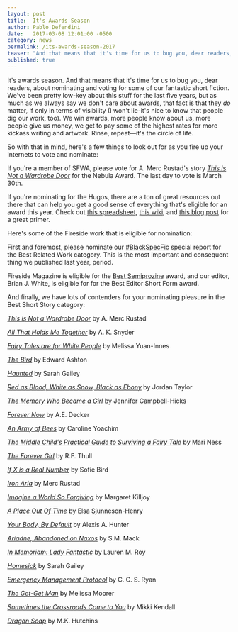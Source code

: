 ```yaml
---
layout: post
title:  It's Awards Season
author: Pablo Defendini
date:   2017-03-08 12:01:00 -0500
category: news
permalink: /its-awards-season-2017
teaser: "And that means that it's time for us to bug you, dear readers, about nominating and voting for some of our fantastic short fiction."
published: true
---
```


It's awards season. And that means that it's time for us to bug you, dear readers, about nominating and voting for some of our fantastic short fiction. We've been pretty low-key about this stuff for the last five years, but as much as we always say we don't care about awards, that fact is that they _do_ matter, if only in terms of visibility (I won't lie-it's nice to know that people dig our work, too). We win awards, more people know about us, more people give us money, we get to pay some of the highest rates for more kickass writing and artwork. Rinse, repeat—it's the circle of life. 

So with that in mind, here's a few things to look out for as you fire up your internets to vote and nominate:

If you're a member of SFWA, please vote for A. Merc Rustad's story [_This is Not a Wardrobe Door_](http://firesidefiction.com/issue29/chapter/this-is-not-a-wardrobe-door/) for the Nebula Award. The last day to vote is March 30th.

If you're nominating for the Hugos, there are a ton of great resources out there that can help you get a good sense of everything that's eligible for an award this year. Check out [this spreadsheet](http://bit.ly/hugoaward2017), [this wiki](http://hugonoms2017.wikia.com), and [this blog post](http://www.acwise.net/?p=2288) for a great primer.

Here's some of the Fireside work that is eligible for nomination:

First and foremost, please nominate our [\#BlackSpecFic](https://medium.com/fireside-fiction-company/blackspecfic-571c00033717#.f4dfesxrx) special report for the Best Related Work category. This is the most important and consequent thing we published last year, period.

Fireside Magazine is eligible for the [Best Semiprozine](http://semiprozine.org/semiprozine-directory/) award, and our editor, Brian J. White, is eligible for for the Best Editor Short Form award.

And finally, we have lots of contenders for your nominating pleasure in the Best Short Story category:

[_This is Not a Wardrobe Door_](http://firesidefiction.com/issue29/chapter/this-is-not-a-wardrobe-door/) by A. Merc Rustad

[_All That Holds Me Together_](http://firesidefiction.com/issue29/chapter/all-that-holds-me-together/) by A. K. Snyder

[_Fairy Tales are for White People_](http://firesidefiction.com/issue30/chapter/fairy-tales-are-for-white-people/) by Melissa Yuan-Innes

[_The Bird_](http://firesidefiction.com/issue31/chapter/the-bird/) by Edward Ashton

[_Haunted_](http://firesidefiction.com/issue31/chapter/haunted/) by Sarah Gailey

[_Red as Blood, White as Snow, Black as Ebony_](http://firesidefiction.com/red-as-blood-white-as-snow-black-as-ebony/) by Jordan Taylor

[_The Memory Who Became a Girl_](http://firesidefiction.com/issue32/chapter/the-memory-who-became-a-girl/) by Jennifer Campbell-Hicks

[_Forever Now_](http://firesidefiction.com/issue32/chapter/forever-now/) by A.E. Decker

[_An Army of Bees_](http://firesidefiction.com/issue33/chapter/an-army-of-bees/) by Caroline Yoachim

[_The Middle Child's Practical Guide to Surviving a Fairy Tale_](http://firesidefiction.com/issue33/chapter/the-middle-childs-practical-guide-to-surviving-a-fairy-tale/) by Mari Ness

[_The Forever Girl_](http://firesidefiction.com/issue33/chapter/the-forever-girl/) by R.F. Thull

[_If X is a Real Number_](http://firesidefiction.com/issue33/chapter/if-x-is-a-real-number/) by Sofie Bird

[_Iron Aria_](http://firesidefiction.com/issue34/chapter/iron-aria/) by Merc Rustad

[_Imagine a World So Forgiving_](http://firesidefiction.com/issue34/chapter/imagine-a-world-so-forgiving/) by Margaret Killjoy

[_A Place Out Of Time_](http://firesidefiction.com/issue34/chapter/a-place-out-of-time/) by Elsa Sjunneson-Henry

[_Your Body, By Default_](http://firesidefiction.com/issue35/chapter/your-body-by-default/) by Alexis A. Hunter

[_Ariadne, Abandoned on Naxos_](http://firesidefiction.com/issue35/chapter/ariadne-abandoned-on-naxos/) by S.M. Mack

[_In Memoriam: Lady Fantastic_](http://firesidefiction.com/issue35/chapter/27/) by Lauren M. Roy

[_Homesick_](http://firesidefiction.com/issue36/chapter/homesick/) by Sarah Gailey

[_Emergency Management Protocol_](http://firesidefiction.com/issue36/chapter/emergency-management-protocol/) by C. C. S. Ryan

[_The Get-Get Man_](http://firesidefiction.com/issue37/chapter/the-get-get-man/) by Melissa Moorer

[_Sometimes the Crossroads Come to You_](http://firesidefiction.com/issue38/chapter/23/) by Mikki Kendall

[_Dragon Soap_](http://firesidefiction.com/issue38/chapter/25/) by M.K. Hutchins

